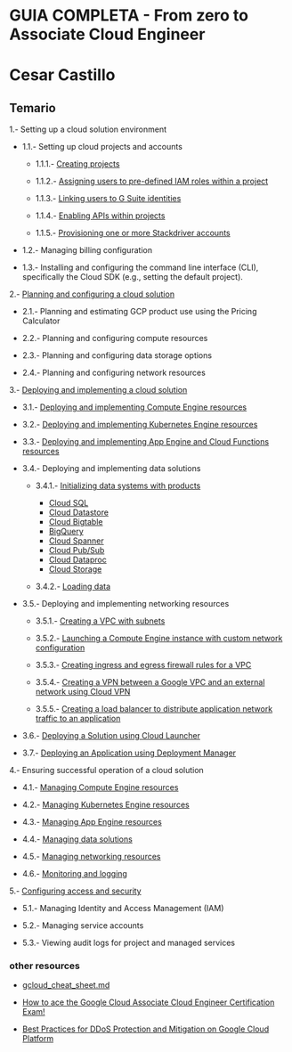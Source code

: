 # GUIA COMPLETA - From zero to Associate Cloud Engineer

# Cesar Castillo

## Temario

1.- Setting up a cloud solution environment

* 1.1.- Setting up cloud projects and accounts

    - 1.1.1.- [Creating projects](https://github.com/genesiscastillo/Google-Cloud-Platform-Associate-Cloud-Engineer/blob/master/Section1/SubSection1/Item1.md)

    - 1.1.2.- [Assigning users to pre-defined IAM roles within a project](https://github.com/genesiscastillo/Google-Cloud-Platform-Associate-Cloud-Engineer/blob/master/Section1/SubSection1/Item2.md)

    - 1.1.3.- [Linking users to G Suite identities](https://github.com/genesiscastillo/Google-Cloud-Platform-Associate-Cloud-Engineer/blob/master/Section1/SubSection1/Item3.md)

    - 1.1.4.- [Enabling APIs within projects](https://github.com/genesiscastillo/Google-Cloud-Platform-Associate-Cloud-Engineer/blob/master/Section1/SubSection1/Item4.md)

    - 1.1.5.- [Provisioning one or more Stackdriver accounts](https://github.com/genesiscastillo/Google-Cloud-Platform-Associate-Cloud-Engineer/blob/master/Section1/SubSection1/Item5.md)

* 1.2.- Managing billing configuration

* 1.3.- Installing and configuring the command line interface (CLI), specifically the Cloud SDK (e.g., setting the default project).

2.- [Planning and configuring a cloud solution](https://github.com/genesiscastillo/Google-Cloud-Platform-Associate-Cloud-Engineer/blob/master/Section2/Section2.md)

* 2.1.- Planning and estimating GCP product use using the Pricing Calculator

* 2.2.- Planning and configuring compute resources

* 2.3.- Planning and configuring data storage options

* 2.4.- Planning and configuring network resources

3.- [Deploying and implementing a cloud solution](https://github.com/genesiscastillo/Google-Cloud-Platform-Associate-Cloud-Engineer/blob/master/Section3/Section3.md)

* 3.1.- [Deploying and implementing Compute Engine resources](https://github.com/genesiscastillo/Google-Cloud-Platform-Associate-Cloud-Engineer/blob/master/Section3/item1.md)

* 3.2.- [Deploying and implementing Kubernetes Engine resources](https://github.com/genesiscastillo/Google-Cloud-Platform-Associate-Cloud-Engineer/blob/master/Section3/item2.md)

* 3.3.- [Deploying and implementing App Engine and Cloud Functions resources](https://github.com/genesiscastillo/Google-Cloud-Platform-Associate-Cloud-Engineer/blob/master/Section3/item3.md)

* 3.4.- Deploying and implementing data solutions
    - 3.4.1.- [Initializing data systems with products](https://github.com/genesiscastillo/Google-Cloud-Platform-Associate-Cloud-Engineer/blob/master/Section3/item4.md)

        * [Cloud SQL](https://github.com/genesiscastillo/Google-Cloud-Platform-Associate-Cloud-Engineer/blob/master/Section3/item4.md)
        * [Cloud Datastore](https://github.com/genesiscastillo/Google-Cloud-Platform-Associate-Cloud-Engineer/blob/master/Section3/item4.md)
        * [Cloud Bigtable](https://github.com/genesiscastillo/Google-Cloud-Platform-Associate-Cloud-Engineer/blob/master/Section3/item4.md)
        * [BigQuery](https://github.com/genesiscastillo/Google-Cloud-Platform-Associate-Cloud-Engineer/blob/master/Section3/item4.md)
        * [Cloud Spanner](https://github.com/genesiscastillo/Google-Cloud-Platform-Associate-Cloud-Engineer/blob/master/Section3/item4.md)
        * [Cloud Pub/Sub](https://github.com/genesiscastillo/Google-Cloud-Platform-Associate-Cloud-Engineer/blob/master/Section3/item4.md)
        * [Cloud Dataproc](https://github.com/genesiscastillo/Google-Cloud-Platform-Associate-Cloud-Engineer/blob/master/Section3/item4.md)
        * [Cloud Storage](https://github.com/genesiscastillo/Google-Cloud-Platform-Associate-Cloud-Engineer/blob/master/Section3/item4.md)

    - 3.4.2.- [Loading data](https://github.com/genesiscastillo/Google-Cloud-Platform-Associate-Cloud-Engineer/blob/master/Section3/item42.md)

* 3.5.- Deploying and implementing networking resources

    - 3.5.1.- [Creating a VPC with subnets](https://github.com/genesiscastillo/Google-Cloud-Platform-Associate-Cloud-Engineer/blob/master/Section3/item5.md)

    - 3.5.2.- [Launching a Compute Engine instance with custom network configuration](https://github.com/genesiscastillo/Google-Cloud-Platform-Associate-Cloud-Engineer/blob/master/Section3/item52.md)

    - 3.5.3.- [Creating ingress and egress firewall rules for a VPC](https://github.com/genesiscastillo/Google-Cloud-Platform-Associate-Cloud-Engineer/blob/master/Section3/item53.md)

    - 3.5.4.- [Creating a VPN between a Google VPC and an external network using Cloud VPN](https://github.com/genesiscastillo/Google-Cloud-Platform-Associate-Cloud-Engineer/blob/master/Section3/item54.md)

    - 3.5.5.- [Creating a load balancer to distribute application network traffic to an application](https://github.com/genesiscastillo/Google-Cloud-Platform-Associate-Cloud-Engineer/blob/master/Section3/item55.md)


* 3.6.- [Deploying a Solution using Cloud Launcher](https://github.com/genesiscastillo/Google-Cloud-Platform-Associate-Cloud-Engineer/blob/master/Section3/item6.md)

* 3.7.- [Deploying an Application using Deployment Manager](https://github.com/genesiscastillo/Google-Cloud-Platform-Associate-Cloud-Engineer/blob/master/Section3/item7.md)

4.- Ensuring successful operation of a cloud solution

* 4.1.- [Managing Compute Engine resources](https://github.com/genesiscastillo/Google-Cloud-Platform-Associate-Cloud-Engineer/blob/master/Section4/Section41.md)

* 4.2.- [Managing Kubernetes Engine resources](https://github.com/genesiscastillo/Google-Cloud-Platform-Associate-Cloud-Engineer/blob/master/Section4/Section42.md)

* 4.3.- [Managing App Engine resources](https://github.com/genesiscastillo/Google-Cloud-Platform-Associate-Cloud-Engineer/blob/master/Section4/Section43.md)

* 4.4.- [Managing data solutions](https://github.com/genesiscastillo/Google-Cloud-Platform-Associate-Cloud-Engineer/blob/master/Section4/Section44.md)

* 4.5.- [Managing networking resources](https://github.com/genesiscastillo/Google-Cloud-Platform-Associate-Cloud-Engineer/blob/master/Section4/Section45.md)

* 4.6.- [Monitoring and logging](https://github.com/genesiscastillo/Google-Cloud-Platform-Associate-Cloud-Engineer/blob/master/Section4/Section46.md)

5.- [Configuring access and security](https://github.com/genesiscastillo/Google-Cloud-Platform-Associate-Cloud-Engineer/blob/master/Section5/Section5.md)

* 5.1.- Managing Identity and Access Management (IAM)

* 5.2.- Managing service accounts

* 5.3.- Viewing audit logs for project and managed services


### other resources

- [gcloud_cheat_sheet.md](https://gist.github.com/pydevops/cffbd3c694d599c6ca18342d3625af97)
- [How to ace the Google Cloud Associate Cloud Engineer Certification Exam!](https://medium.com/weareservian/ace-the-google-cloud-associate-cloud-engineer-certification-exam-8f3fdea87fb5)

- [Best Practices for DDoS Protection and Mitigation
on Google Cloud Platform](https://cloud.google.com/files/GCPDDoSprotection-04122016.pdf)